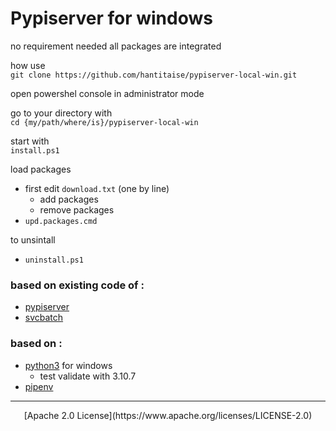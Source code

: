 # Pypiserver for windows

no requirement needed all packages are integrated

how use \
```git clone https://github.com/hantitaise/pypiserver-local-win.git```

open powershel console in administrator mode

go to your directory with \
```cd {my/path/where/is}/pypiserver-local-win```

start with \
```install.ps1```

load packages 

* first edit ```download.txt``` (one by line)
  * add packages 
  * remove packages
* ```upd.packages.cmd```

to unsintall 

* ```uninstall.ps1```


### based on existing code of :

* [pypiserver](https://github.com/pypiserver/pypiserver)
* [svcbatch](https://github.com/mturk/svcbatch) 

### based on :

* [python3](https://www.python.org/) for windows 
  * test validate with 3.10.7
* [pipenv](https://github.com/pypa/pipenv)

---

<div style="text-align: center;">
[Apache 2.0 License](https://www.apache.org/licenses/LICENSE-2.0)
 </div>
